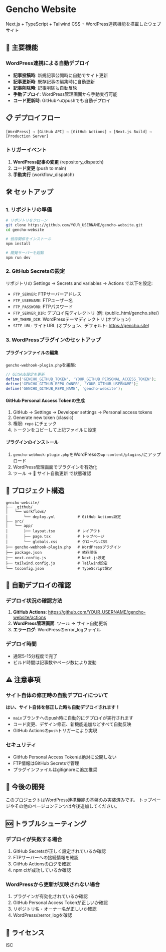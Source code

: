 # Gencho Website

Next.js + TypeScript + Tailwind CSS + WordPress連携機能を搭載したウェブサイト

## 🚀 主要機能

### WordPress連携による自動デプロイ
- **記事投稿時**: 新規記事公開時に自動でサイト更新
- **記事更新時**: 既存記事の編集時に自動更新
- **記事削除時**: 記事削除も自動反映
- **手動デプロイ**: WordPress管理画面から手動実行可能
- **コード更新時**: GitHubへのpushでも自動デプロイ

## 📋 デプロイフロー

```
[WordPress] → [GitHub API] → [GitHub Actions] → [Next.js Build] → [Production Server]
```

### トリガーイベント
1. **WordPress記事の変更** (repository_dispatch)
2. **コード変更** (push to main)
3. **手動実行** (workflow_dispatch)

## 🛠️ セットアップ

### 1. リポジトリの準備

```bash
# リポジトリをクローン
git clone https://github.com/YOUR_USERNAME/gencho-website.git
cd gencho-website

# 依存関係をインストール
npm install

# 開発サーバーを起動
npm run dev
```

### 2. GitHub Secretsの設定

リポジトリの Settings → Secrets and variables → Actions で以下を設定:

- `FTP_SERVER`: FTPサーバーアドレス
- `FTP_USERNAME`: FTPユーザー名
- `FTP_PASSWORD`: FTPパスワード
- `FTP_SERVER_DIR`: デプロイ先ディレクトリ (例: /public_html/gencho.site/)
- `WP_THEME_DIR`: WordPressテーマディレクトリ (オプション)
- `SITE_URL`: サイトURL (オプション、デフォルト: https://gencho.site)

### 3. WordPressプラグインのセットアップ

#### プラグインファイルの編集

`gencho-webhook-plugin.php`を編集:

```php
// GitHub設定を更新
define('GENCHO_GITHUB_TOKEN', 'YOUR_GITHUB_PERSONAL_ACCESS_TOKEN');
define('GENCHO_GITHUB_REPO_OWNER', 'YOUR_GITHUB_USERNAME');
define('GENCHO_GITHUB_REPO_NAME', 'gencho-website');
```

#### GitHub Personal Access Tokenの生成

1. GitHub → Settings → Developer settings → Personal access tokens
2. Generate new token (classic)
3. 権限: `repo` にチェック
4. トークンをコピーして上記ファイルに設定

#### プラグインのインストール

1. `gencho-webhook-plugin.php`をWordPressの`wp-content/plugins/`にアップロード
2. WordPress管理画面でプラグインを有効化
3. ツール → 🚀 サイト自動更新 で状態確認

## 📁 プロジェクト構造

```
gencho-website/
├── .github/
│   └── workflows/
│       └── deploy.yml          # GitHub Actions設定
├── src/
│   └── app/
│       ├── layout.tsx          # レイアウト
│       ├── page.tsx            # トップページ
│       └── globals.css         # グローバルCSS
├── gencho-webhook-plugin.php   # WordPressプラグイン
├── package.json                # 依存関係
├── next.config.js              # Next.js設定
├── tailwind.config.js          # Tailwind設定
└── tsconfig.json               # TypeScript設定
```

## 🔄 自動デプロイの確認

### デプロイ状況の確認方法

1. **GitHub Actions**: https://github.com/YOUR_USERNAME/gencho-website/actions
2. **WordPress管理画面**: ツール → サイト自動更新
3. **エラーログ**: WordPressのerror_logファイル

### デプロイ時間

- 通常5-15分程度で完了
- ビルド時間は記事数やページ数により変動

## ⚠️ 注意事項

### サイト自体の修正時の自動デプロイについて

**はい、サイト自体を修正した時も自動デプロイされます！**

- `main`ブランチへのpush時に自動的にデプロイが実行されます
- コード変更、デザイン修正、新機能追加などすべて自動反映
- GitHub Actionsの`push`トリガーにより実現

### セキュリティ

- GitHub Personal Access Tokenは絶対に公開しない
- FTP情報はGitHub Secretsで管理
- プラグインファイルはgitignoreに追加推奨

## 📝 今後の開発

このプロジェクトはWordPress連携機能の基盤のみ実装済みです。
トップページやその他のページコンテンツは今後追加してください。

## 🆘 トラブルシューティング

### デプロイが失敗する場合

1. GitHub Secretsが正しく設定されているか確認
2. FTPサーバーへの接続情報を確認
3. GitHub Actionsのログを確認
4. npm ciが成功しているか確認

### WordPressから更新が反映されない場合

1. プラグインが有効化されているか確認
2. GitHub Personal Access Tokenが正しいか確認
3. リポジトリ名・オーナー名が正しいか確認
4. WordPressのerror_logを確認

## 📄 ライセンス

ISC